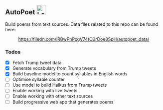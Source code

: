 ## AutoPoet <img src="https://filedn.com/lRBwPhPxgV74tO0rDoe8SpH/autopoet_data/logo.png" width="30" height="30" alt="Logo of quill pen"/>

Build poems from text sources. Data files related to this repo can be found here:

<p align = 'center'>
  <a href = 'https://filedn.com/lRBwPhPxgV74tO0rDoe8SpH/autopoet_data/'>
    https://filedn.com/lRBwPhPxgV74tO0rDoe8SpH/autopoet_data/
  </a>
</p>

### Todos

- [x] Fetch Trump tweet data
- [x] Generate vocabulary from Trump tweets
- [x] Build baseline model to count syllables in English words
- [ ] Optimise syllable counter
- [ ] Use model to build Haikus from Trump tweets
- [ ] Enable working with live tweets
- [ ] Enable working with other text sources
- [ ] Build progressive web app that generates poems
